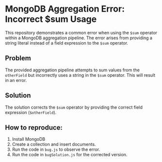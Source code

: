 # MongoDB Aggregation Error: Incorrect $sum Usage

This repository demonstrates a common error when using the `$sum` operator within a MongoDB aggregation pipeline. The error arises from providing a string literal instead of a field expression to the `$sum` operator.

## Problem

The provided aggregation pipeline attempts to sum values from the `otherField` but incorrectly uses a string in the `$sum` operator. This will result in an error.

## Solution

The solution corrects the `$sum` operator by providing the correct field expression (`$otherField`).

## How to reproduce:
1. Install MongoDB
2. Create a collection and insert documents.
3. Run the code in `bug.js` to observe the error.
4. Run the code in `bugSolution.js` for the corrected version.
